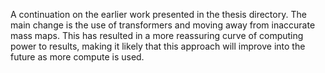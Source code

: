 A continuation on the earlier work presented in the thesis directory. The main change is the use of transformers and moving away from inaccurate mass maps. This has resulted in a more reassuring curve of computing power to results, making it likely that this approach will improve into the future as more compute is used.
